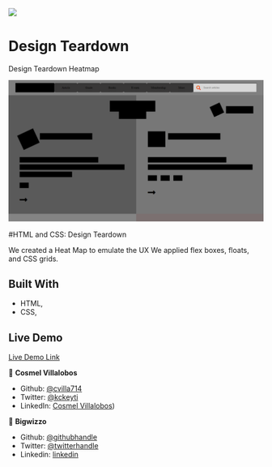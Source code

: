 ![](https://img.shields.io/badge/Microverse-blueviolet)

# Design Teardown

Design Teardown Heatmap

![screenshot](./app_screenshot.png/)

#HTML and CSS: Design Teardown

We created a Heat Map to emulate the UX
We applied flex boxes, floats, and CSS grids.

## Built With

- HTML,
- CSS,

## Live Demo

[Live Demo Link](https://bigwizzo.github.io/heatmap)

👤 **Cosmel Villalobos**

- Github: [@cvilla714](https://github.com/cvilla714)
- Twitter: [@kckeyti](https://twitter.com/kckeyti)
- LinkedIn: [Cosmel Villalobos](https://www.linkedin.com/in/cosvilla/))

👤 **Bigwizzo**

- Github: [@githubhandle](https://github.com/Bigwizzo)
- Twitter: [@twitterhandle](https://twitter.com/willnyamunokora)
- Linkedin: [linkedin](https://www.linkedin.com/in/willnyamunokora)
